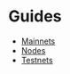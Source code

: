 # Guides

* [Mainnets](https://github.com/sentinel-official/docs/tree/master/guides/mainnets "Mainnets")
* [Nodes](https://github.com/sentinel-official/docs/tree/master/guides/nodes "Nodes")
* [Testnets](https://github.com/sentinel-official/docs/tree/master/guides/testnets "Testnets")
